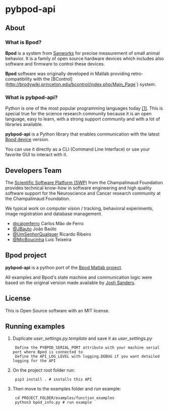 # pybpod-api

## About
### What is Bpod?

**Bpod** is a system from [Sanworks](<https://sanworks.io/index.php>) for precise measurement of small animal behavior.
It is a family of open source hardware devices which includes also software and firmware to control these devices.

**Bpod** software was originally developed in Matlab providing retro-compatibility with the [BControl](<http://brodywiki.princeton.edu/bcontrol/index.php/Main_Page>`) system.

### What is pybpod-api?
Python is one of the most popular programming languages today [[1]](https://pypl.github.io/PYPL.html). This is special true for the science research community because it is an open language, easy to learn, with a strong support community and with a lot of libraries available.

**pybpod-api** is a Python library that enables communication with the latest [Bpod device](https://sanworks.io/shop/viewproduct?productID=1011) version.

You can use it directly as a CLI (Command Line Interface) or use your favorite GUI to interact with it.


## Developers Team

The [Scientific Software Platform (SWP)](http://research.fchampalimaud.org/en/research/platforms/staff/Scientific%20Software/) from the Champalimaud Foundation provides technical know-how in software engineering and high quality software support for the Neuroscience and Cancer research community at the Champalimaud Foundation.

We typical work on computer vision / tracking, behavioral experiments, image registration and database management.

* [@cajomferro](https://github.com/cajomferro/) Carlos Mão de Ferro
* [@JBauto](https://github.com/JBauto) João Baúto
* [@UmSenhorQualquer](https://github.com/UmSenhorQualquer/) Ricardo Ribeiro
* [@MicBoucinha](https://github.com/MicBoucinha/) Luís Teixeira

## Bpod project
**pybpod-api** is a python port of the [Bpod Matlab project](https://github.com/sanworks/Bpod). 

All examples and Bpod's state machine and communication logic were based on the original version made available by [Josh Sanders](https://github.com/sanworks).

## License
This is Open Source software with an MIT license.

## Running examples

1. Duplicate *user_settings.py.template* and save it as *user_settings.py*

        Define the PYBPOD_SERIAL_PORT attribute with your machine serial port where Bpod is connected to
        Define the API_LOG_LEVEL with logging.DEBUG if you want detailed logging for the API

2. On the project root folder run:

        pip3 install . # installs this API
    
3. Then move to the examples folder and run example:
 
        cd PROJECT_FOLDER/examples/function_examples
        python3 bpod_info.py # run example
